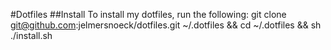 #Dotfiles
##Install
To install my dotfiles, run the following:
    git clone git@github.com:jelmersnoeck/dotfiles.git ~/.dotfiles && cd ~/.dotfiles && sh ./install.sh

